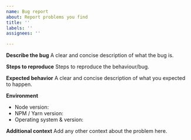 ```yaml
---
name: Bug report
about: Report problems you find
title: ''
labels: ''
assignees: ''

---
```


**Describe the bug**
A clear and concise description of what the bug is.

**Steps to reproduce**
Steps to reproduce the behaviour/bug.

**Expected behavior**
A clear and concise description of what you expected to happen.

**Environment**
- Node version:
- NPM / Yarn version:
- Operating system & version:

**Additional context**
Add any other context about the problem here.
